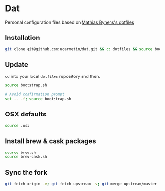 # Dat
Personal configuration files based on [Mathias Bynens's dotfiles](https://github.com/mathiasbynens/dotfiles)

## Installation
```bash
git clone git@github.com:ucarmetin/dat.git && cd dotfiles && source bootstrap.sh
```

## Update
`cd` into your local `dotfiles` repository and then:

```bash
source bootstrap.sh

# Avoid confirmation prompt
set -- -f; source bootstrap.sh
```

## OSX defaults
```bash
source .osx
```

## Install brew & cask packages
```bash
source brew.sh
source brew-cask.sh
```

## Sync the fork
```bash
git fetch origin -v; git fetch upstream -v; git merge upstream/master
```

